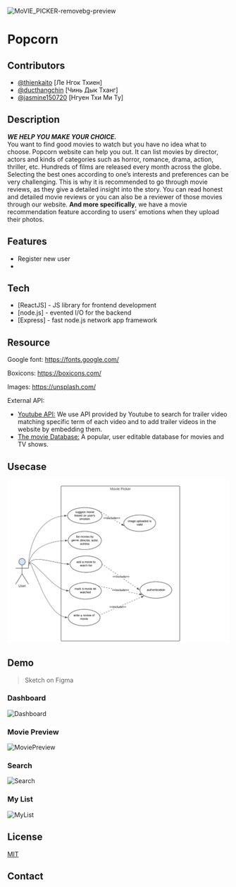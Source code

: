 ![MoVIE_PICKER-removebg-preview](https://github.com/kaitouz/MoviePicker/blob/main/Image/logo_width.png)
# Popcorn 
## Contributors

- [@thienkaito](https://www.github.com/thienkaito) [Ле Нгок Тхиен]
- [@ducthangchin](https://github.com/ducthangchin) [Чинь Дык Тханг]
- [@jasmine150720](https://github.com/jasmine150720) [Нгуен Тхи Ми Ту]
## Description
***WE HELP YOU MAKE YOUR CHOICE. <br/>***
You want to find good movies to watch but you have no idea what to choose. Popcorn website can help you out. It can list movies by director, actors and kinds of categories such as horror, romance, drama, action, thriller, etc. Hundreds of films are released every month across the globe. Selecting the best ones according to one’s interests and preferences can be very challenging. This is why it is recommended to go through movie reviews, as they give a detailed insight into the story. 
You can read honest and detailed movie reviews or you can also be a reviewer of those movies through our website. **And more specifically**, we have a movie recommendation feature according to users' emotions when they upload their photos.

## Features

- Register new user
- 

## Tech

- [ReactJS] - JS library for frontend development
- [node.js] - evented I/O for the backend
- [Express] - fast node.js network app framework

## Resource
Google font: https://fonts.google.com/

Boxicons: https://boxicons.com/

Images: https://unsplash.com/

External API: 

- [Youtube API:](https://developers.google.com/youtube/v3/docs) We use API provided by Youtube to search for trailer video matching specific term of each video and to add trailer videos in the website by embedding them.
- [The movie Database:](https://developers.themoviedb.org/3) A popular, user editable database for movies and TV shows.

## Usecase
![image](./Image/usecase.png)

## Demo 
> Sketch on Figma
### Dashboard
![Dashboard](https://github.com/kaitouz/MoviePicker/blob/main/Image/Dashboard.png)
### Movie Preview
![MoviePreview](https://github.com/kaitouz/MoviePicker/blob/main/Image/MoviePreview.png)
### Search
![Search](https://github.com/kaitouz/MoviePicker/blob/main/Image/Search.png)
### My List
![MyList](https://github.com/kaitouz/MoviePicker/blob/main/Image/MyList.png)


## License
[MIT](https://choosealicense.com/licenses/mit/)

## Contact
